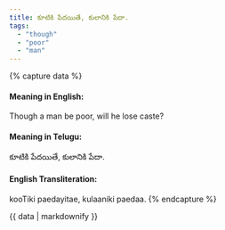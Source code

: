 ```yaml
---
title: కూటికి పేదయితే, కులానికి పేదా.
tags:
  - "though"
  - "poor"
  - "man"
---
```


{% capture data %}
#### Meaning in English:
Though a man be poor, will he lose caste?

#### Meaning in Telugu:
కూటికి పేదయితే, కులానికి పేదా.

#### English Transliteration:
kooTiki paedayitae, kulaaniki paedaa.
{% endcapture %}

<div class="notice">{{ data | markdownify }}</div>

